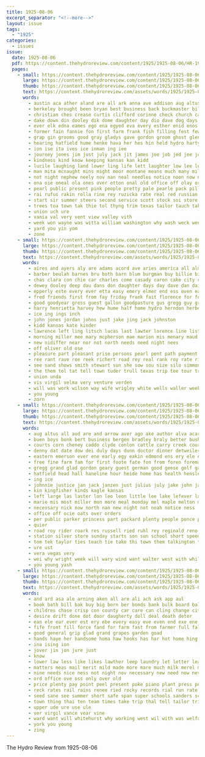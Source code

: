 ```yaml
---
title: 1925-08-06
excerpt_separator: "<!--more-->"
layout: issue
tags:
  - "1925"
categories:
  - issues
issue:
  date: 1925-08-06
  pdf: https://content.thehydroreview.com/content/1925/1925-08-06/HR-1925-08-06.pdf
  pages:
    - small: https://content.thehydroreview.com/content/1925/1925-08-06/small/HR-1925-08-06-01.jpg
      large: https://content.thehydroreview.com/content/1925/1925-08-06/large/HR-1925-08-06-01.jpg
      thumb: https://content.thehydroreview.com/content/1925/1925-08-06/thumbnails/HR-1925-08-06-01.jpg
      text: https://content.thehydroreview.com/assets/words/1925/1925-08-06/HR-1925-08-06-01.txt
      words:
        - austin aca ather aland are all ark anna ave addison aug altus ary aid ade aus amin and anda auch area ago agent ator art august alexander aud
        - berkeley brought been bryan best business back buckmaster bill bulk bank bay below board big better brides black brother burgman brisk book bethany buy bro bring but bride blakeley band blue barbara bridgeport
        - christian ches crease curtis clifford corinne check church cake cor con cost come coo class colorado criss cleo charity col cotton colony chia came chamber collins call cater crow caddo company cisse cooper cate chant cold cooler cox case cash clinton cin chas county car city
        - dake down din dooley dik dome daughter day dio dave dog days during dear dry dunlap
        - ever elk edna eames ego ena egyed eva every esther enid enos
        - former fain fannie fon first farm frank fish filling fest few felton folks for found fall fern fowler free fair fane fight far fund frei from fix friday friends
        - grap gin grooms good gray gladys gave gordon groom ghost glen green grand garden gift given gil griffin garvey
        - hearing hatfield hume henke hava her hes hin held hydro harty hay harrison hen heen how halt hock hoe hardware hicks herndon holter half hues homer handy hoth hays henrietta halls has had high hall harry honor hold home hence hesser hand hom hazel hon
        - ion ise ita ives ice inman ing iee
        - journey jones jim just july jack jit james joe job jed jee john jennings june jackson
        - kindness kind know keeping kansas kan kidd
        - lucile laughing land lower ling life lett laughter low lee lemon letter lis lorraine left little lam ludwick like large london lawrence last lenore louis ler
        - man mita mcnaught mins might moor montane means much many millet mail men mattar more mise members miles mil morgan martin matter mau moore missouri moth maat miss made mor moses moon mont myers music mer monday moran mar mon miller mission may marie medford morning most
        - not night nephew neely nov nan neal needles notice noon now nour never ner near new nie nevada noti need
        - ona oie oneal ola ones over otton onal old office off olay orth ore
        - pearl public present pink people pretty pale pearle pack pill per place princess paper pleasant profit pay pest pla page pace part past peach president poage
        - rai rufus rakin rolla rine rey ruzicka rate real red russian ree ruhl rimes reasons reva raymond rates ralph rapa reynolds road rin roads river read ruth rank rail
        - start sir summer steers second service scott stock soi store saw south see still seven shown smith station september sou sweet sister say sale sot sie school sun son seed serge staples steep spencer swell sary sella saa saturday soon sunday said state sample stockton seat special standard signs short suit sons spell sally
        - trees toa town tak thie tol thyng trim texas tailor tauch take towns trom than treme tocker thee top too toch them thomas tas trip tipton the then try tarr tool tea tone thy
        - union uch ure
        - vania val very vent view valley vith
        - week won wayne was witta william washington why wash weck went wells williams wee well whitehurst white west wedding win western wery way wend wish wright wil waller want will wind with wane whit
        - yard you yin yom
        - zone
    - small: https://content.thehydroreview.com/content/1925/1925-08-06/small/HR-1925-08-06-02.jpg
      large: https://content.thehydroreview.com/content/1925/1925-08-06/large/HR-1925-08-06-02.jpg
      thumb: https://content.thehydroreview.com/content/1925/1925-08-06/thumbnails/HR-1925-08-06-02.jpg
      text: https://content.thehydroreview.com/assets/words/1925/1925-08-06/HR-1925-08-06-02.txt
      words:
        - aires and ayers aly are adams acord ave aries america all alma august alta
        - barber beulah barnes bru both barn blum burgman buy billie birmingham bryan bill branson braly brothers baby brother bessie belong blackwell bob bridgeport byler boyd
        - chas clara con chie car charles come casady caron cake city church collier cecil county chron cook call coupe can creek cochran cope canning corn carry caller clair cedar
        - dewey dooley deep dau dans don daughter days day dave dan daisy ded dinner demott
        - epperly este every ever etta easy emery elmer end ess even eakin
        - fred friends first from fay friday frank fait florence for forth fires field fry filling farm ford folks fam few
        - good goodyear gress guest gallon goodpasture gus gregg guy grand ghering gent garrison
        - harry henrietta harvey hew hume half home hydro herndon herbert hout halt has husband her hardware hidden hon homes how hom henry hen had herman hern homa honor
        - ice ing ings inch
        - john jones jordan johns just jake jing jack johnston
        - kidd kansas kate kinder
        - lawrence left ling litsch lucas last lawter lorence line list light lake lillie lane loretta lee little
        - morning miller mee mary mcpherson mae marion mis menary maud miles meal market monday marshall mail more miss murray must mineral mcbride mabel melvin mckee mathis merri mood made miler
        - new nidiffer near nor not north needs need night nees
        - off oliver old ose
        - pleasure part pleasant prise persons pearl pent path payment per pack past present pitzer porch
        - ree rant rave roe reek richert road rey real rank roy rate ridge rowland ralph robertson rocky
        - see sand shows smith stewart sun she sow sou size silo simmons stock settler special supper summer service sar son shad still stockton simpson south school sur saturday sora southerland sedan sick shawnee sales spore sunday station sam sister supply stray strong sons
        - the them tol tat tell town tuder trull texas trip tee tour tree test triplett tine ting tom thurs take thomas thome theard thi tha talkington
        - union unda
        - vis virgil velma very venture verden
        - will was work wilson way wife wrigley white wells waller weeks want week weatherford went with
        - you young
        - zorn
    - small: https://content.thehydroreview.com/content/1925/1925-08-06/small/HR-1925-08-06-03.jpg
      large: https://content.thehydroreview.com/content/1925/1925-08-06/large/HR-1925-08-06-03.jpg
      thumb: https://content.thehydroreview.com/content/1925/1925-08-06/thumbnails/HR-1925-08-06-03.jpg
      text: https://content.thehydroreview.com/assets/words/1925/1925-08-06/HR-1925-08-06-03.txt
      words:
        - aug altus all aud are and arrow aver ago ake author alva acar arkansas abe august arthur adin
        - buen boys bonk bert business bergen bradley braly better bushe busi ber brecht bessie buyers bright but been best bulk bout begin blood burgman
        - courts corn cheney caddo clyde conlon cattle carry creek course chronic came company county colorado cord cox chance claud chie city court claude cake col cream charlie clinton clock college can carl cash
        - denny dat date dow dei duly days dunn doctor dinner detweiler duckett day
        - eastern emerson ever ene early egy eakin edmond ens ery ele every entin
        - free fine farm fam for first foote fate fon from foren foreman friday fall fan few forget floor friends fea
        - gregg grand glad gordon geary guest german good geese golf garden guthrie george given golt
        - hatfield head hall haneline hour heide home has health hensley her hurts halls harris heidebrecht honor hoxie hartley hope had henke holter helen husbands hammond hotter hill hydro heard haye hands happy hank hopkins hay homa house hinton
        - ing ice
        - johnnie justice jan jack janzen just julius july jake john jarvis jong jonna jim
        - kin kingfisher kinds kagle kansas
        - left large las laster lon leo leon little lee lake lefever late like let last losing lum
        - marie mis most miller mon more meal monday mel maple melton men munn moke miss moser matilda much mill mail matter maclean model many menda
        - necessary nick now north nan new night not noah notice ness
        - office off ocie oats over orders
        - per public parker princess part packard plenty people ponce president pauline price persons potter present peden post points peace pata patch place
        - quier
        - road roy rider roark res russell ried ruhl rey reginald reno reme red room robbins rion route rust rains
        - station silver store sunday starts son sun school short speed stare saturday still surprise sund season scott sam sick stockton susan she stone said sales sat sale service see sister seu selling shingle sinclair seed severe sell sau saw star summer state sid sylvester standard
        - tom tek taylor ties teach tie take thi town them talkington ten toledo tucker turns tice the toi tell trip
        - ure ust
        - vera vegas very
        - wei why wright week will wary wind want walter west with while winter wark weeks work waters water well went wiley was wil warkentin write
        - you young yash
    - small: https://content.thehydroreview.com/content/1925/1925-08-06/small/HR-1925-08-06-04.jpg
      large: https://content.thehydroreview.com/content/1925/1925-08-06/large/HR-1925-08-06-04.jpg
      thumb: https://content.thehydroreview.com/content/1925/1925-08-06/thumbnails/HR-1925-08-06-04.jpg
      text: https://content.thehydroreview.com/assets/words/1925/1925-08-06/HR-1925-08-06-04.txt
      words:
        - and ard asa ale arning aken all are ali ach ask app aul
        - book bath bill bak buy big born ber bonds bank bulk board balloon business bata bar bus books bread bay boy but broadway begin been bugg best
        - childres chase crisp con county car care can cling change city child credit cello cary company case comin current canyon cause
        - desire drift done dot door daugherty doll deal death deter
        - ean ele ear ever est ery ebe every easy eve even end exe ene ens ence
        - fife front fill force fand for farm fast from farmer full fall first fron fellow free fun few
        - good general grip glad grand grapes garden goad
        - hands haye her handsome homa haw hooks has har hot home hing high herbert hire hydro human hardy hand holter hole how hearing
        - ina ising ion
        - jover jin jon jure just
        - know
        - lower law less like likes lawther leep laundry let letter lead last legal lime look lot living little long land
        - matters meas mail merit mild made more mare much milk merel mea money may matter mar mine men mand male mont main music many man must mone mon
        - nine needs nice ness not night nov necessary new need now never nor
        - ord office ove oss only over old
        - price plenty pay point peel present poke piano plant press per persons pump pull pro pop people purchase proper
        - reck rates rail rains renee ried rocky records rial run rate rub reader roebuck record real road radish ren rube reas regular
        - seed sane see summer short safe span super schools sanders schoo stead sas stange school sand soon state stock stout said season sup sale south sake supply suit seems slice set she shipper sleep sat sears severe shorty sons such sink
        - town thing thai ten team times take trip thal tell tailor trio top thi tal truly them tall terri tha taken teacher the than tra
        - upper ude ure use ule
        - ver virgil vance vear vine
        - ward want will whitehurst why working west wil with was welfare weather wonder wild wint way white work winter willing western window wish world well weatherford water while
        - york you young
        - zing
---
```


The Hydro Review from 1925-08-06

<!--more-->

